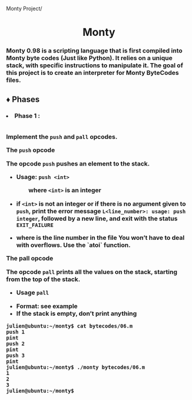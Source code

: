 Monty Project/
<h1 align="center">Monty</h1>

<h3>
Monty 0.98 is a scripting language that is first compiled into Monty byte codes (Just like Python). It relies on a unique stack, with specific instructions to manipulate it. The goal of this project is to create an interpreter for Monty ByteCodes files.</h3>

<h2>&diams;	Phases</h2>
<h3>
<li>Phase 1 : </li>
  <br>
  
  Implement the `push` and `pall` opcodes.

The `push` opcode

The opcode `push` pushes an element to the stack.

<ul>
<p>

<li>

  Usage: `push <int>`
  
&emsp;&emsp;where `<int>` is an integer

</li>
</p>

<p>

<li>

if `<int>` is not an integer or if there is no argument given to `push`, print the error message `L<line_number>: usage: push integer`, followed by a new line, and exit with the status `EXIT_FAILURE`

</li>

</p>

<li>
where is the line number in the file
You won’t have to deal with overflows. Use the `atoi` function.

</li>
</ul>

The pall opcode

The opcode `pall` prints all the values on the stack, starting from the top of the stack.

<ul>

<li>
  
Usage `pall`  </li>

<li>Format: see example</li>

<li>If the stack is empty, don’t print anything</li>

</ul>

```
julien@ubuntu:~/monty$ cat bytecodes/06.m 
push 1
pint
push 2
pint
push 3
pint
julien@ubuntu:~/monty$ ./monty bytecodes/06.m 
1
2
3
julien@ubuntu:~/monty$ 
```

</h3>
  

